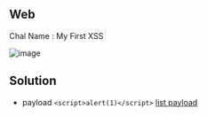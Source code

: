 ## Web
Chal Name : My First XSS

![image](https://user-images.githubusercontent.com/23289982/205422227-ae250a3a-3ad4-40e6-8abe-4c22aeeb8f34.png)


## Solution
* payload `<script>alert(1)</script>` [list payload](https://github.com/payloadbox/xss-payload-list)
